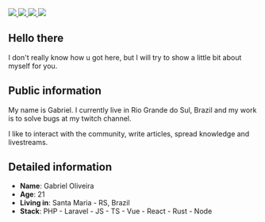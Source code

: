 <div>
    <a target='_blank' href="https://twitch.tv/oliveiratheone">
        <img src="https://img.shields.io/badge/Twitch-9146FF?style=for-the-badge&logo=twitch&logoColor=white">
    </a>
    <a target='_blank' href="https://twitter.com/oliveiratheone">
        <img src="https://img.shields.io/badge/Twitter-1DA1F2?style=for-the-badge&logo=twitter&logoColor=white">
    </a>
    <a target='_blank' href="https://instagram.com/gabrieldotjs">
        <img src="https://img.shields.io/badge/Instagram-E4405F?style=for-the-badge&logo=instagram&logoColor=white">
    </a>
    <a target='_blank' href="https://www.linkedin.com/in/oliveiragabrieldev/">
        <img src="https://img.shields.io/badge/LinkedIn-0077B5?style=for-the-badge&logo=linkedin&logoColor=white">
    </a>
</div>

## Hello there

I don't really know how u got here, but I will try to show a little bit about myself for you.

## Public information

My name is Gabriel. I currently live in Rio Grande do Sul, Brazil and my work is to solve bugs at my twitch channel.

I like to interact with the community, write articles, spread knowledge and livestreams.

## Detailed information

* **Name**: Gabriel Oliveira
* **Age**: 21
* **Living in**: Santa Maria - RS, Brazil
* **Stack**: PHP - Laravel - JS - TS - Vue - React - Rust - Node

